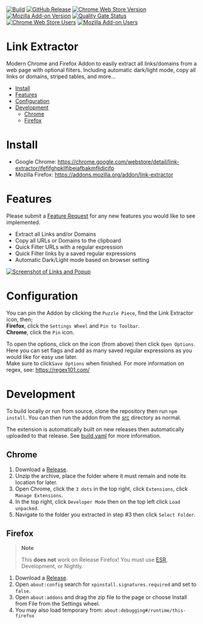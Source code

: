 [![Build](https://github.com/cssnr/link-extractor/actions/workflows/build.yaml/badge.svg)](https://github.com/cssnr/link-extractor/actions/workflows/build.yaml)
[![GitHub Release](https://img.shields.io/github/v/release/cssnr/link-extractor)](https://github.com/cssnr/link-extractor/releases/latest)
[![Chrome Web Store Version](https://img.shields.io/chrome-web-store/v/ifefifghpkllfibejafbakmflidjcjfp?label=chrome&logo=googlechrome)](https://chrome.google.com/webstore/detail/link-extractor/ifefifghpkllfibejafbakmflidjcjfp)
[![Mozilla Add-on Version](https://img.shields.io/amo/v/link-extractor?label=firefox&logo=firefox)](https://addons.mozilla.org/addon/link-extractor)
[![Quality Gate Status](https://sonarcloud.io/api/project_badges/measure?project=cssnr_link-extractor&metric=alert_status)](https://sonarcloud.io/summary/overall?id=cssnr_link-extractor)
[![Chrome Web Store Users](https://img.shields.io/chrome-web-store/users/ifefifghpkllfibejafbakmflidjcjfp?logo=google&logoColor=white&label=google%20users)](https://chrome.google.com/webstore/detail/link-extractor/ifefifghpkllfibejafbakmflidjcjfp)
[![Mozilla Add-on Users](https://img.shields.io/amo/users/link-extractor?logo=mozilla&label=mozilla%20users)](https://addons.mozilla.org/addon/link-extractor)
# Link Extractor

Modern Chrome and Firefox Addon to easily extract all links/domains from a web page with optional filters.
Including automatic dark/light mode, copy all links or domains, striped tables, and more...

*   [Install](#install)
*   [Features](#features)
*   [Configuration](#configuration)
*   [Development](#development)
    -   [Chrome](#chrome)
    -   [Firefox](#firefox)

# Install

*   Google Chrome: https://chrome.google.com/webstore/detail/link-extractor/ifefifghpkllfibejafbakmflidjcjfp
*   Mozilla Firefox: https://addons.mozilla.org/addon/link-extractor

# Features

Please submit a [Feature Request](https://github.com/cssnr/link-extractor/discussions/new?category=feature-requests)
for any new features you would like to see implemented.

*   Extract all Links and/or Domains
*   Copy all URLs or Domains to the clipboard
*   Quick Filter URLs with a regular expression
*   Quick Filter links by a saved regular expressions
*   Automatic Dark/Light mode based on browser setting

[![Screenshot of Links and Popup](https://repository-images.githubusercontent.com/707614074/fd2e2fe9-d896-42eb-80be-603f5230d36e)](https://github.com/cssnr/link-extractor)

# Configuration

You can pin the Addon by clicking the `Puzzle Piece`, find the Link Extractor icon, then;  
**Firefox**, click the `Settings Wheel` and `Pin to Toolbar`.  
**Chrome**, click the `Pin` icon.  

To open the options, click on the icon (from above) then click `Open Options`.  
Here you can set flags and add as many saved regular expressions as you would like for easy use later.  
Make sure to click`Save Options` when finished. For more information on regex, see: https://regex101.com/  

# Development

To build locally or run from source, clone the repository then run `npm install`.
You can then run the addon from the [src](src) directory as normal.

The extension is automatically built on new releases then automatically uploaded to that release.
See [build.yaml](.github/workflows/build.yaml) for more information.

## Chrome

1.  Download a [Release](https://github.com/cssnr/link-extractor/releases).
1.  Unzip the archive, place the folder where it must remain and note its location for later.
1.  Open Chrome, click the `3 dots` in the top right, click `Extensions`, click `Manage Extensions`.
1.  In the top right, click `Developer Mode` then on the top left click `Load unpacked`.
1.  Navigate to the folder you extracted in step #3 then click `Select Folder`.

## Firefox

> **Note**
>
> This **does not** work on Release Firefox!
> You must use [ESR](https://www.mozilla.org/en-CA/firefox/all/#product-desktop-esr), Development, or Nightly.

1.  Download a [Release](https://github.com/cssnr/link-extractor/releases).
1.  Open `about:config` search for `xpinstall.signatures.required` and set to `false`.
1.  Open `about:addons` and drag the zip file to the page or choose Install from File from the Settings wheel.
1.  You may also load temporary from: `about:debugging#/runtime/this-firefox`
